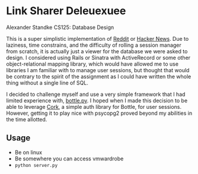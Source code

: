 Link Sharer Deleuexuee
======================

Alexander Standke
CS125: Database Design

  This is a super simplistic implementation of [Reddit](http://www.reddit.com) or [Hacker News](http://news.ycombinator.com). Due to laziness, time constrains, and the difficulty of rolling a session manager from scratch, it is actually just a viewer for the database we were asked to design. I considered using Rails or Sinatra with ActiveRecord or some other object-relational mapping library, which would have allowed me to use libraries I am familiar with to manage user sessions, but thought that would be contrary to the spirit of the assignment as I could have written the whole thing without a single line of SQL.

  I decided to challenge myself and use a very simple framework that I had limited experience with, [bottle.py](http://bottlepy.org/docs/dev/). I hoped when I made this decision to be able to leverage [Cork](http://cork.firelet.net/), a simple auth library for Bottle, for user sessions. However, getting it to play nice with psycopg2 proved beyond my abilities in the time allotted.

Usage
-----

* Be on linux
* Be somewhere you can access vmwardrobe
* `python server.py`
